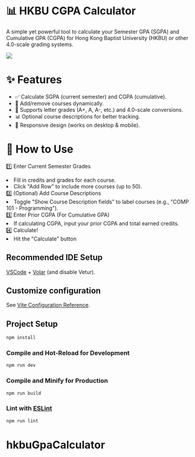 # 📊 HKBU CGPA Calculator #
A simple yet powerful tool to calculate your Semester GPA (SGPA) and Cumulative GPA (CGPA) for Hong Kong Baptist University (HKBU) or other 4.0-scale grading systems.

<img src='https://github.com/profGiveMeHighGradePLZ/hkbu-gpa-calculator/blob/main/img/gpa.png'>

# ✨ Features #
<ul><li>
✅ Calculate SGPA (current semester) and CGPA (cumulative).</li><li>
📝 Add/remove courses dynamically.</li><li>
🔢 Supports letter grades (A+, A, A-, etc.) and 4.0-scale conversions.</li><li>
📊 Optional course descriptions for better tracking.</li><li>
📱 Responsive design (works on desktop & mobile).</li></ul>

# 🚀 How to Use #
1️⃣ Enter Current Semester Grades
    <li>Fill in credits and grades for each course.</li>
    <li>Click "Add Row" to include more courses (up to 50).</li>
2️⃣ (Optional) Add Course Descriptions
    <li>Toggle "Show Course Description fields" to label courses (e.g., "COMP 101 - Programming").</li>
3️⃣ Enter Prior CGPA (For Cumulative GPA)
    <li>If calculating CGPA, input your prior CGPA and total earned credits.</li>
4️⃣ Calculate!
    <li>Hit the "Calculate" button</li>
## Recommended IDE Setup

[VSCode](https://code.visualstudio.com/) + [Volar](https://marketplace.visualstudio.com/items?itemName=Vue.volar) (and disable Vetur).

## Customize configuration

See [Vite Configuration Reference](https://vite.dev/config/).

## Project Setup

```sh
npm install
```

### Compile and Hot-Reload for Development

```sh
npm run dev
```

### Compile and Minify for Production

```sh
npm run build
```

### Lint with [ESLint](https://eslint.org/)

```sh
npm run lint
```
# hkbuGpaCalculator
